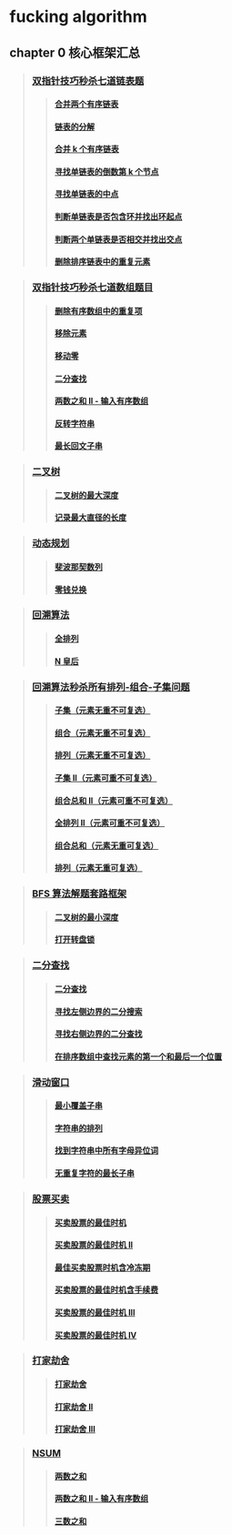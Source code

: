 # fucking algorithm

## chapter 0 核心框架汇总
> ### [双指针技巧秒杀七道链表题](./dataStruct/List)
>> #### [合并两个有序链表](./dataStruct/List/mergeTwoList.go)
>> #### [链表的分解](./dataStruct/List/partition.go)
>> #### [合并 k 个有序链表](./dataStruct/List/mergeKList.go)
>> #### [寻找单链表的倒数第 k 个节点](./dataStruct/List/kThNodeFromEnd.go)
>> #### [寻找单链表的中点](./dataStruct/List/middleNode.go)
>> #### [判断单链表是否包含环并找出环起点](./dataStruct/List/hasCycle.go)
>> #### [判断两个单链表是否相交并找出交点](./dataStruct/List/intersectionNode.go)
>> #### [删除排序链表中的重复元素](./dataStruct/List/deleteDuplicates.go)

> ### [双指针技巧秒杀七道数组题目](./dataStruct/array/)
>> #### [删除有序数组中的重复项](./dataStruct/array/removeDuplicates.go)
>> #### [移除元素](./dataStruct/array/removeElements.go)
>> #### [移动零](./dataStruct/array/moveZores.go)
>> #### [二分查找](./dataStruct/array/binarySearch.go)
>> #### [两数之和 II - 输入有序数组](./dataStruct/array/twoSum.go)
>> #### [反转字符串](./dataStruct/array/reverseString.go)
>> #### [最长回文子串](./dataStruct/array/longestPalindrome.go)

> ### [二叉树](./dataStruct/tree/)
>> #### [二叉树的最大深度](./dataStruct/tree/maxDepth.go)
>> #### [记录最大直径的长度](./dataStruct/tree/diameterOfBinaryTree.go)

> ### [动态规划](./alg/dp/)
>> #### [斐波那契数列](./alg/dp/fib.go)
>> #### [零钱兑换](./alg/dp/coinChange.go)

> ### [回溯算法](./alg/bt/)
>> #### [全排列](./alg/bt/permute.go)
>> #### [N 皇后](./alg/bt/solveNQueens.go)

> ### [回溯算法秒杀所有排列-组合-子集问题](./alg/bt/)
>> #### [子集（元素无重不可复选）](./alg/bt/subsets.go)
>> #### [组合（元素无重不可复选）](./alg/bt/combine.go)
>> #### [排列（元素无重不可复选）](./alg/bt/permute.go)
>> #### [子集 II（元素可重不可复选）](./alg/bt/subsetsWithDup.go)
>> #### [组合总和 II（元素可重不可复选）](./alg/bt/combinationSum2.go)
>> #### [全排列 II（元素可重不可复选）](./alg/bt/permuteUnique.go)
>> #### [组合总和（元素无重可复选）](./alg/bt/combinationSum.go)
>> #### [排列（元素无重可复选）](./alg/bt/permuteRepeat.go)

> ### [BFS 算法解题套路框架](./alg/bfs/)
>> #### [二叉树的最小深度](./alg/bfs/minDepth.go)
>> #### [打开转盘锁](./alg/bfs/openLock.go)

> ### [二分查找](./find/)
>> #### [二分查找](./find/binarySearch.go)
>> #### [寻找左侧边界的二分搜索](./find/leftBound.go)
>> #### [寻找右侧边界的二分查找](./find/rightBound.go)
>> #### [在排序数组中查找元素的第一个和最后一个位置](./find/searchRange.go)

> ### [滑动窗口](./dataStruct/str/)
>> #### [最小覆盖子串](./dataStruct/str/minWindow.go)
>> #### [字符串的排列](./dataStruct/str/checkInclusion.go)
>> #### [找到字符串中所有字母异位词](./dataStruct/str/findAnagrams.go)
>> #### [无重复字符的最长子串](./dataStruct/str/lengthOfLongestSubstring.go)

> ### [股票买卖](./alg/dp/)
>> #### [买卖股票的最佳时机](./alg/dp/maxProfit.go)
>> #### [买卖股票的最佳时机 II](./alg/dp/maxProfitKInf.go)
>> #### [最佳买卖股票时机含冷冻期](./alg/dp/maxProfitWithCold.go)
>> #### [买卖股票的最佳时机含手续费](./alg/dp/maxProfitWithFee.go)
>> #### [买卖股票的最佳时机 III](./alg/dp/maxProfitK2.go)
>> #### [买卖股票的最佳时机 IV](./alg/dp/maxProfitKAny.go)

> ### [打家劫舍](./alg/dp/)
>> #### [打家劫舍](./alg/dp/rob.go)
>> #### [打家劫舍 II](./alg/dp/rob2.go)
>> #### [打家劫舍 III](./alg/dp/rob3.go)

> ### [NSUM](./dataStruct/array/)
>> #### [两数之和](./dataStruct/array/twoSum.go)
>> #### [两数之和 II - 输入有序数组](./dataStruct/array/twoSum2.go)
>> #### [三数之和](./dataStruct/array/threeSum.go)